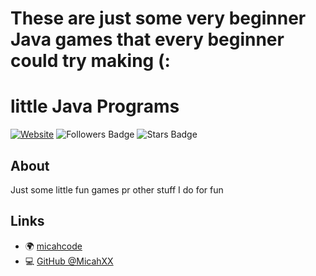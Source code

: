# These are just some very beginner Java games that every beginner could try making (:
<h1>
    little Java Programs
</h1>

[![Website](https://img.shields.io/badge/Website-micahcode.com-blue?style=for-the-badge)](https://micahcode.com)
<img src="https://img.shields.io/github/followers/MicahXX?style=for-the-badge" alt="Followers Badge"/>
<img src="https://img.shields.io/github/stars/MicahXX/OwnWebsite?style=for-the-badge" alt="Stars Badge"/>

##  About
Just some little fun games pr other stuff I do for fun

##  Links
- 🌍 [micahcode](https://micahcode.com)
- 💻 [GitHub @MicahXX](https://github.com/MicahXX)
